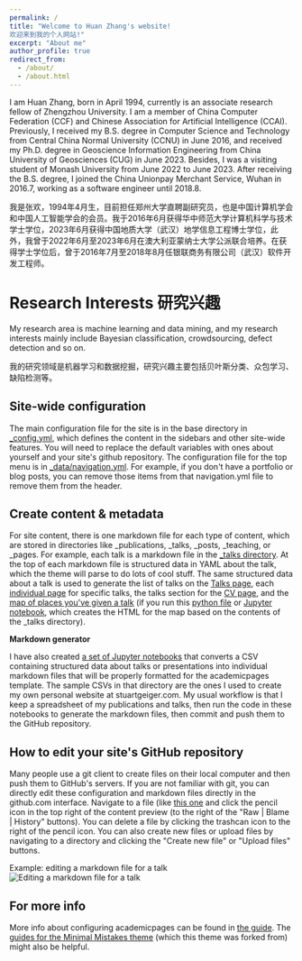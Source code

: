 ```yaml
---
permalink: /
title: "Welcome to Huan Zhang's website!  
欢迎来到我的个人网站!"
excerpt: "About me"
author_profile: true
redirect_from: 
  - /about/
  - /about.html
---
```


I am Huan Zhang, born in April 1994, currently is an associate research fellow of Zhengzhou University. I am a member of China Computer Federation (CCF) and Chinese Association for Artificial Intelligence (CCAI). Previously, I received my B.S. degree in Computer Science and Technology from Central China Normal University (CCNU) in June 2016, and received my Ph.D. degree in Geoscience Information Engineering from China University of Geosciences (CUG) in June 2023. Besides, I was a visiting student of Monash University from June 2022 to June 2023. After receiving the B.S. degree, I joined the China Unionpay Merchant Service, Wuhan in 2016.7, working as a software engineer until 2018.8.

我是张欢，1994年4月生，目前担任郑州大学直聘副研究员，也是中国计算机学会和中国人工智能学会的会员。我于2016年6月获得华中师范大学计算机科学与技术学士学位，2023年6月获得中国地质大学（武汉）地学信息工程博士学位，此外，我曾于2022年6月至2023年6月在澳大利亚蒙纳士大学公派联合培养。在获得学士学位后，曾于2016年7月至2018年8月任银联商务有限公司（武汉）软件开发工程师。

Research Interests 研究兴趣
======
My research area is machine learning and data mining, and my research interests mainly include Bayesian classification, crowdsourcing, defect detection and so on.

我的研究领域是机器学习和数据挖掘，研究兴趣主要包括贝叶斯分类、众包学习、缺陷检测等。

Site-wide configuration
------
The main configuration file for the site is in the base directory in [_config.yml](https://github.com/academicpages/academicpages.github.io/blob/master/_config.yml), which defines the content in the sidebars and other site-wide features. You will need to replace the default variables with ones about yourself and your site's github repository. The configuration file for the top menu is in [_data/navigation.yml](https://github.com/academicpages/academicpages.github.io/blob/master/_data/navigation.yml). For example, if you don't have a portfolio or blog posts, you can remove those items from that navigation.yml file to remove them from the header. 

Create content & metadata
------
For site content, there is one markdown file for each type of content, which are stored in directories like _publications, _talks, _posts, _teaching, or _pages. For example, each talk is a markdown file in the [_talks directory](https://github.com/academicpages/academicpages.github.io/tree/master/_talks). At the top of each markdown file is structured data in YAML about the talk, which the theme will parse to do lots of cool stuff. The same structured data about a talk is used to generate the list of talks on the [Talks page](https://academicpages.github.io/talks), each [individual page](https://academicpages.github.io/talks/2012-03-01-talk-1) for specific talks, the talks section for the [CV page](https://academicpages.github.io/cv), and the [map of places you've given a talk](https://academicpages.github.io/talkmap.html) (if you run this [python file](https://github.com/academicpages/academicpages.github.io/blob/master/talkmap.py) or [Jupyter notebook](https://github.com/academicpages/academicpages.github.io/blob/master/talkmap.ipynb), which creates the HTML for the map based on the contents of the _talks directory).

**Markdown generator**

I have also created [a set of Jupyter notebooks](https://github.com/academicpages/academicpages.github.io/tree/master/markdown_generator
) that converts a CSV containing structured data about talks or presentations into individual markdown files that will be properly formatted for the academicpages template. The sample CSVs in that directory are the ones I used to create my own personal website at stuartgeiger.com. My usual workflow is that I keep a spreadsheet of my publications and talks, then run the code in these notebooks to generate the markdown files, then commit and push them to the GitHub repository.

How to edit your site's GitHub repository
------
Many people use a git client to create files on their local computer and then push them to GitHub's servers. If you are not familiar with git, you can directly edit these configuration and markdown files directly in the github.com interface. Navigate to a file (like [this one](https://github.com/academicpages/academicpages.github.io/blob/master/_talks/2012-03-01-talk-1.md) and click the pencil icon in the top right of the content preview (to the right of the "Raw | Blame | History" buttons). You can delete a file by clicking the trashcan icon to the right of the pencil icon. You can also create new files or upload files by navigating to a directory and clicking the "Create new file" or "Upload files" buttons. 

Example: editing a markdown file for a talk
![Editing a markdown file for a talk](/images/editing-talk.png)

For more info
------
More info about configuring academicpages can be found in [the guide](https://academicpages.github.io/markdown/). The [guides for the Minimal Mistakes theme](https://mmistakes.github.io/minimal-mistakes/docs/configuration/) (which this theme was forked from) might also be helpful.
